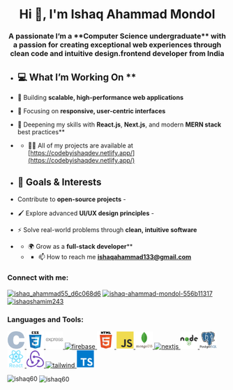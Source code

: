 <h1 align="center">Hi 👋, I'm Ishaq Ahammad Mondol</h1>
<h3 align="center">A passionate I’m a **Computer Science undergraduate** with a passion for creating exceptional web experiences through clean code and intuitive design.frontend developer from India</h3>

- ## 💻 What I’m Working On **
- 📌 Building **scalable, high-performance web applications** 
- 🧩 Focusing on **responsive, user-centric interfaces**
-  🌱 Deepening my skills with **React.js**, **Next.js**, and modern **MERN stack** best practices**
-  - 👨‍💻 All of my projects are available at [https://codebyishaqdev.netlify.app/](https://codebyishaqdev.netlify.app/)

- ## 🎯 Goals & Interests
- Contribute to **open-source projects** -
- 🖌️ Explore advanced **UI/UX design principles** -
- ⚡ Solve real-world problems through **clean, intuitive software**
-  - 🌍 Grow as a **full-stack developer****
   - - 📫 How to reach me **ishaqahammad133@gmail.com**

<h3 align="left">Connect with me:</h3>
<p align="left">
<a href="https://dev.to/ishaq_ahammad55_d6c068d6" target="blank"><img align="center" src="https://raw.githubusercontent.com/rahuldkjain/github-profile-readme-generator/master/src/images/icons/Social/devto.svg" alt="ishaq_ahammad55_d6c068d6" height="30" width="40" /></a>
<a href="https://linkedin.com/in/ishaq-ahammad-mondol-556b11317" target="blank"><img align="center" src="https://raw.githubusercontent.com/rahuldkjain/github-profile-readme-generator/master/src/images/icons/Social/linked-in-alt.svg" alt="ishaq-ahammad-mondol-556b11317" height="30" width="40" /></a>
<a href="https://fb.com/ishaqshamim243" target="blank"><img align="center" src="https://raw.githubusercontent.com/rahuldkjain/github-profile-readme-generator/master/src/images/icons/Social/facebook.svg" alt="ishaqshamim243" height="30" width="40" /></a>
</p>

<h3 align="left">Languages and Tools:</h3>
<p align="left"> <a href="https://www.cprogramming.com/" target="_blank" rel="noreferrer"> <img src="https://raw.githubusercontent.com/devicons/devicon/master/icons/c/c-original.svg" alt="c" width="40" height="40"/> </a> <a href="https://www.w3schools.com/css/" target="_blank" rel="noreferrer"> <img src="https://raw.githubusercontent.com/devicons/devicon/master/icons/css3/css3-original-wordmark.svg" alt="css3" width="40" height="40"/> </a> <a href="https://expressjs.com" target="_blank" rel="noreferrer"> <img src="https://raw.githubusercontent.com/devicons/devicon/master/icons/express/express-original-wordmark.svg" alt="express" width="40" height="40"/> </a> <a href="https://firebase.google.com/" target="_blank" rel="noreferrer"> <img src="https://www.vectorlogo.zone/logos/firebase/firebase-icon.svg" alt="firebase" width="40" height="40"/> </a> <a href="https://www.w3.org/html/" target="_blank" rel="noreferrer"> <img src="https://raw.githubusercontent.com/devicons/devicon/master/icons/html5/html5-original-wordmark.svg" alt="html5" width="40" height="40"/> </a> <a href="https://developer.mozilla.org/en-US/docs/Web/JavaScript" target="_blank" rel="noreferrer"> <img src="https://raw.githubusercontent.com/devicons/devicon/master/icons/javascript/javascript-original.svg" alt="javascript" width="40" height="40"/> </a> <a href="https://www.mongodb.com/" target="_blank" rel="noreferrer"> <img src="https://raw.githubusercontent.com/devicons/devicon/master/icons/mongodb/mongodb-original-wordmark.svg" alt="mongodb" width="40" height="40"/> </a> <a href="https://nextjs.org/" target="_blank" rel="noreferrer"> <img src="https://cdn.worldvectorlogo.com/logos/nextjs-2.svg" alt="nextjs" width="40" height="40"/> </a> <a href="https://nodejs.org" target="_blank" rel="noreferrer"> <img src="https://raw.githubusercontent.com/devicons/devicon/master/icons/nodejs/nodejs-original-wordmark.svg" alt="nodejs" width="40" height="40"/> </a> <a href="https://www.postgresql.org" target="_blank" rel="noreferrer"> <img src="https://raw.githubusercontent.com/devicons/devicon/master/icons/postgresql/postgresql-original-wordmark.svg" alt="postgresql" width="40" height="40"/> </a> <a href="https://reactjs.org/" target="_blank" rel="noreferrer"> <img src="https://raw.githubusercontent.com/devicons/devicon/master/icons/react/react-original-wordmark.svg" alt="react" width="40" height="40"/> </a> <a href="https://redux.js.org" target="_blank" rel="noreferrer"> <img src="https://raw.githubusercontent.com/devicons/devicon/master/icons/redux/redux-original.svg" alt="redux" width="40" height="40"/> </a> <a href="https://tailwindcss.com/" target="_blank" rel="noreferrer"> <img src="https://www.vectorlogo.zone/logos/tailwindcss/tailwindcss-icon.svg" alt="tailwind" width="40" height="40"/> </a> <a href="https://www.typescriptlang.org/" target="_blank" rel="noreferrer"> <img src="https://raw.githubusercontent.com/devicons/devicon/master/icons/typescript/typescript-original.svg" alt="typescript" width="40" height="40"/> </a> </p>

<p><img align="left" src="https://github-readme-stats.vercel.app/api/top-langs?username=ishaq60&show_icons=true&locale=en&layout=compact" alt="ishaq60" /></p>

<p>&nbsp;<img align="center" src="https://github-readme-stats.vercel.app/api?username=ishaq60&show_icons=true&locale=en" alt="ishaq60" /></p>
